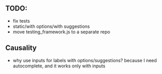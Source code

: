TODO:
-----

* fix tests
* static/with options/with suggestions
* move testing_framework.js to a separate repo


Causality
---------

* why use inputs for labels with options/suggestions? because
  I need autocomplete, and it works only with inputs

